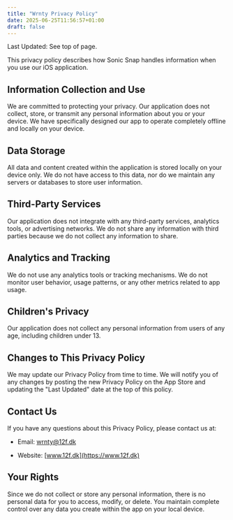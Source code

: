 ```yaml
---
title: "Wrnty Privacy Policy"
date: 2025-06-25T11:56:57+01:00
draft: false
---
```

Last Updated: See top of page.

This privacy policy describes how Sonic Snap handles information when you use our iOS application.

Information Collection and Use
------------------------------

We are committed to protecting your privacy. Our application does not collect, store, or transmit any personal information about you or your device. We have specifically designed our app to operate completely offline and locally on your device.

Data Storage
------------

All data and content created within the application is stored locally on your device only. We do not have access to this data, nor do we maintain any servers or databases to store user information.

Third-Party Services
--------------------

Our application does not integrate with any third-party services, analytics tools, or advertising networks. We do not share any information with third parties because we do not collect any information to share.

Analytics and Tracking
----------------------

We do not use any analytics tools or tracking mechanisms. We do not monitor user behavior, usage patterns, or any other metrics related to app usage.

Children's Privacy
------------------

Our application does not collect any personal information from users of any age, including children under 13.

Changes to This Privacy Policy
------------------------------

We may update our Privacy Policy from time to time. We will notify you of any changes by posting the new Privacy Policy on the App Store and updating the "Last Updated" date at the top of this policy.

Contact Us
----------

If you have any questions about this Privacy Policy, please contact us at:

-   Email: wrnty@12f.dk

-   Website: [www.12f.dk](https://www.12f.dk)

Your Rights
-----------

Since we do not collect or store any personal information, there is no personal data for you to access, modify, or delete. You maintain complete control over any data you create within the app on your local device.